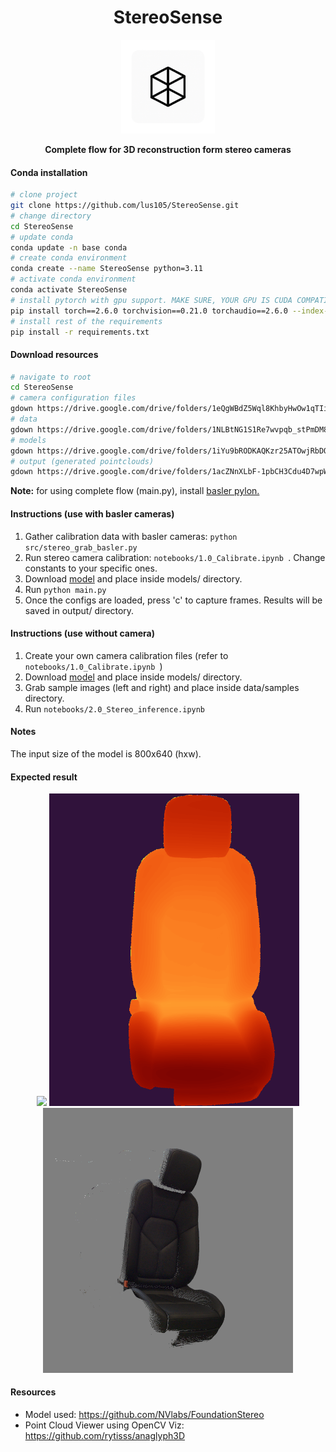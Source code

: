 <div align='center'>

# StereoSense
<img src="res/logo.png" width="150" />

<strong>Complete flow for 3D reconstruction form stereo cameras</strong>  

</div>

#### Conda installation
```bash
# clone project
git clone https://github.com/lus105/StereoSense.git
# change directory
cd StereoSense
# update conda
conda update -n base conda
# create conda environment
conda create --name StereoSense python=3.11
# activate conda environment
conda activate StereoSense
# install pytorch with gpu support. MAKE SURE, YOUR GPU IS CUDA COMPATIBLE
pip install torch==2.6.0 torchvision==0.21.0 torchaudio==2.6.0 --index-url https://download.pytorch.org/whl/cu124
# install rest of the requirements
pip install -r requirements.txt
```

#### Download resources
```bash
# navigate to root
cd StereoSense
# camera configuration files
gdown https://drive.google.com/drive/folders/1eQgWBdZ5Wql8KhbyHwOw1qTIiZa8p0fI?usp=drive_link --folder
# data
gdown https://drive.google.com/drive/folders/1NLBtNG1S1Re7wvpqb_stPmDM85cfIMTI?usp=drive_link --folder
# models
gdown https://drive.google.com/drive/folders/1iYu9bRODKAQKzr25ATOwjRbDO71O4Yhf?usp=drive_link --folder
# output (generated pointclouds)
gdown https://drive.google.com/drive/folders/1acZNnXLbF-1pbCH3Cdu4D7wpWsstc3ap?usp=drive_link --folder
```
<strong>Note:</strong> for using complete flow (main.py), install [basler pylon.](https://www.baslerweb.com/en/software/pylon/?srsltid=AfmBOooUIwLYSjNfoSDrSVLIKNl0GcDOSuO1PzaT0-Hp7pFtrDHgTb_H)

#### Instructions (use with basler cameras)
1. Gather calibration data with basler cameras: ```python src/stereo_grab_basler.py ```
2. Run stereo camera calibration: ```notebooks/1.0_Calibrate.ipynb ```. Change constants to your specific ones.
3. Download [model](https://drive.google.com/file/d/1OhkN9eJKYKqpmAayoDoskqX-ZyZSvjs-/view?usp=drive_link) and place inside models/ directory.
4. Run ```python main.py ```
5. Once the configs are loaded, press 'c' to capture frames. Results will be saved in output/ directory.

#### Instructions (use without camera)
1. Create your own camera calibration files (refer to ```notebooks/1.0_Calibrate.ipynb ```)
2. Download [model](https://drive.google.com/file/d/1OhkN9eJKYKqpmAayoDoskqX-ZyZSvjs-/view?usp=drive_link) and place inside models/ directory.
3. Grab sample images (left and right) and place inside data/samples directory.
4. Run ```notebooks/2.0_Stereo_inference.ipynb ```

#### Notes

The input size of the model is 800x640 (hxw).

#### Expected result

<div align='center'>
<img src="res/image_left.png" width="400" />
<img src="res/disparity_map.png" width="400" />
<img src="res/pcl.png" width="400" />
</div>

#### Resources

- Model used: https://github.com/NVlabs/FoundationStereo
- Point Cloud Viewer using OpenCV Viz: https://github.com/rytisss/anaglyph3D